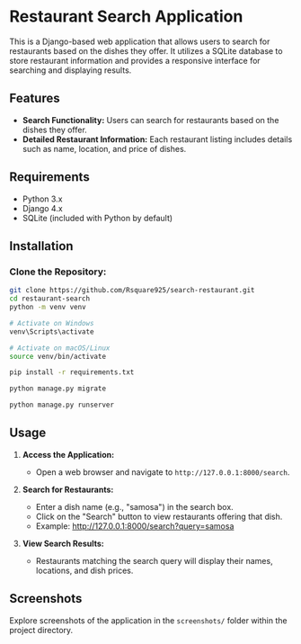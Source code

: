 # Restaurant Search Application

This is a Django-based web application that allows users to search for restaurants based on the dishes they offer. It utilizes a SQLite database to store restaurant information and provides a responsive interface for searching and displaying results.

## Features

-   **Search Functionality:** Users can search for restaurants based on the dishes they offer.
-   **Detailed Restaurant Information:** Each restaurant listing includes details such as name, location, and price of dishes.

## Requirements

-   Python 3.x
-   Django 4.x
-   SQLite (included with Python by default)

## Installation

### Clone the Repository:

```bash
git clone https://github.com/Rsquare925/search-restaurant.git
cd restaurant-search
python -m venv venv

# Activate on Windows
venv\Scripts\activate

# Activate on macOS/Linux
source venv/bin/activate

pip install -r requirements.txt

python manage.py migrate

python manage.py runserver

```

## Usage

1. **Access the Application:**

    - Open a web browser and navigate to `http://127.0.0.1:8000/search`.

2. **Search for Restaurants:**

    - Enter a dish name (e.g., "samosa") in the search box.
    - Click on the "Search" button to view restaurants offering that dish.
    - Example: http://127.0.0.1:8000/search?query=samosa

3. **View Search Results:**
    - Restaurants matching the search query will display their names, locations, and dish prices.

## Screenshots

Explore screenshots of the application in the `screenshots/` folder within the project directory.
